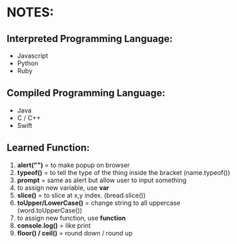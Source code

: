 # NOTES:

## Interpreted Programming Language:

- Javascript
- Python
- Ruby

## Compiled Programming Language:

- Java
- C / C++
- Swift

## Learned Function:

1. **alert("")** = to make popup on browser
2. **typeof()** = to tell the type of the thing inside the bracket (name.typeof())
3. **prompt** = same as alert but allow user to input something
4. to assign new variable, use **var**
5. **slice()** = to slice at x,y index. (bread.slice())
6. **toUpper/LowerCase()** = change string to all uppercase (word.toUpperCase())
7. to assign new function, use **function**
8. **console.log()** = like print
9. **floor() / ceil()** = round down / round up
